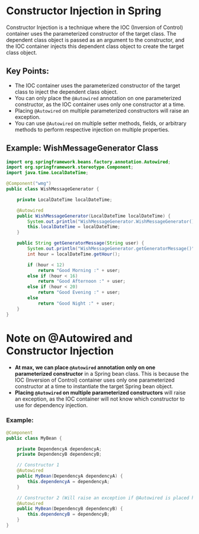 # Constructor Injection in Spring

Constructor Injection is a technique where the IOC (Inversion of Control) container uses the parameterized constructor of the target class. The dependent class object is passed as an argument to the constructor, and the IOC container injects this dependent class object to create the target class object.

## Key Points:
- The IOC container uses the parameterized constructor of the target class to inject the dependent class object.
- You can only place the `@Autowired` annotation on one parameterized constructor, as the IOC container uses only one constructor at a time.
- Placing `@Autowired` on multiple parameterized constructors will raise an exception.
- You can use `@Autowired` on multiple setter methods, fields, or arbitrary methods to perform respective injection on multiple properties.

## Example: WishMessageGenerator Class

```java
import org.springframework.beans.factory.annotation.Autowired;
import org.springframework.stereotype.Component;
import java.time.LocalDateTime;

@Component("wmg")
public class WishMessageGenerator {

    private LocalDateTime localDateTime;

    @Autowired
    public WishMessageGenerator(LocalDateTime localDateTime) {
        System.out.println("WishMessageGenerator.WishMessageGenerator()");
        this.localDateTime = localDateTime;
    }

    public String getGeneratorMessage(String user) {
        System.out.println("WishMessageGenerator.getGeneratorMessage()");
        int hour = localDateTime.getHour();

        if (hour < 12)
            return "Good Morning :" + user;
        else if (hour < 16)
            return "Good Afternoon :" + user;
        else if (hour < 20)
            return "Good Evening :" + user;
        else
            return "Good Night :" + user;
    }
}
```

# Note on @Autowired and Constructor Injection

- **At max, we can place `@Autowired` annotation only on one parameterized constructor** in a Spring bean class. This is because the IOC (Inversion of Control) container uses only one parameterized constructor at a time to instantiate the target Spring bean object. 
- **Placing `@Autowired` on multiple parameterized constructors** will raise an exception, as the IOC container will not know which constructor to use for dependency injection.

### Example:
```java
@Component
public class MyBean {

    private DependencyA dependencyA;
    private DependencyB dependencyB;

    // Constructor 1
    @Autowired
    public MyBean(DependencyA dependencyA) {
        this.dependencyA = dependencyA;
    }

    // Constructor 2 (Will raise an exception if @Autowired is placed here)
    @Autowired
    public MyBean(DependencyB dependencyB) {
        this.dependencyB = dependencyB;
    }
}
```
